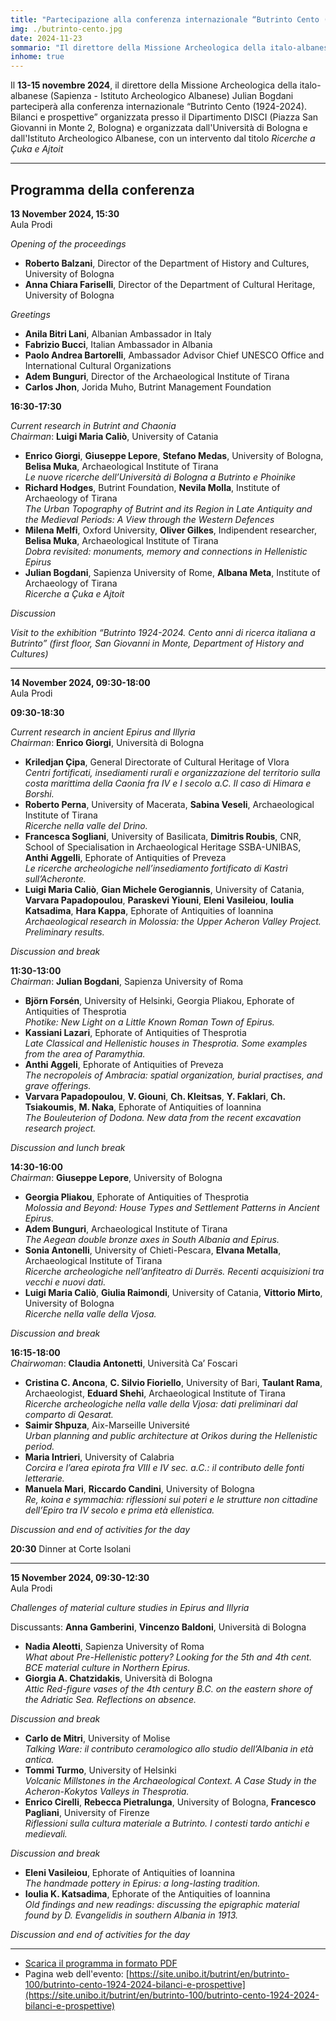 ```yaml
---
title: "Partecipazione alla conferenza internazionale “Butrinto Cento (1924-2024). Bilanci e prospettive”"
img: ./butrinto-cento.jpg
date: 2024-11-23
sommario: "Il direttore della Missione Archeologica della italo-albanese (Sapienza - Istituto Archeologico Albanese) Julian Bogdani parteciperà alla conferenza internazionale “Butrinto Cento (1924-2024). Bilanci e prospettive” organizzata dall'Università di Bologna e dall'Istituto Archeologico Albanese"
inhome: true
---
```



Il **13-15 novembre 2024**, il direttore della Missione Archeologica della italo-albanese (Sapienza - Istituto Archeologico Albanese) Julian Bogdani parteciperà alla conferenza internazionale “Butrinto Cento (1924-2024). Bilanci e prospettive” organizzata presso il Dipartimento DISCI (Piazza San Giovanni in Monte 2, Bologna) e organizzata dall'Università di Bologna e dall'Istituto Archeologico Albanese, con un intervento dal titolo _Ricerche a Çuka e Ajtoit_

---

## Programma della conferenza

**13 November 2024, 15:30**  
Aula Prodi

_Opening of the proceedings_  
- **Roberto Balzani**, Director of the Department of History and Cultures, University of Bologna
- **Anna Chiara Fariselli**, Director of the Department of Cultural Heritage, University of Bologna

_Greetings_  
- **Anila Bitri Lani**, Albanian Ambassador in Italy
- **Fabrizio Bucci**, Italian Ambassador in Albania
- **Paolo Andrea Bartorelli**, Ambassador Advisor Chief UNESCO Office and International Cultural Organizations
- **Adem Bunguri**, Director of the Archaeological Institute of Tirana
- **Carlos Jhon**, Jorida Muho, Butrint Management Foundation

**16:30-17:30**

_Current research in Butrint and Chaonia_  
_Chairman_: **Luigi Maria Caliò**, University of Catania

- **Enrico Giorgi**, **Giuseppe Lepore**, **Stefano Medas**, University of Bologna, **Belisa Muka**, Archaeological Institute of Tirana  
  _Le nuove ricerche dell’Università di Bologna a Butrinto e Phoinike_
- **Richard Hodges**, Butrint Foundation, **Nevila Molla**, Institute of Archaeology of Tirana  
  _The Urban Topography of Butrint and its Region in Late Antiquity and the Medieval Periods: A View through the Western Defences_
- **Milena Melfi**, Oxford University, **Oliver Gilkes**, Indipendent researcher, **Belisa Muka**, Archaeological Institute of Tirana  
  _Dobra revisited: monuments, memory and connections in Hellenistic Epirus_
- **Julian Bogdani**, Sapienza University of Rome, **Albana Meta**, Institute of Archaeology of Tirana  
  _Ricerche a Çuka e Ajtoit_

_Discussion_

_Visit to the exhibition “Butrinto 1924-2024. Cento anni di ricerca italiana a Butrinto” (first floor, San Giovanni in Monte, Department of History and Cultures)_

---

**14 November 2024, 09:30-18:00**  
Aula Prodi

**09:30-18:30**

_Current research in ancient Epirus and Illyria_  
_Chairman_: **Enrico Giorgi**, Università di Bologna

- **Kriledjan Çipa**, General Directorate of Cultural Heritage of Vlora  
  _Centri fortificati, insediamenti rurali e organizzazione del territorio sulla costa marittima della Caonia fra IV e I secolo a.C. Il caso di Himara e Borshi._
- **Roberto Perna**, University of Macerata, **Sabina Veseli**, Archaeological Institute of Tirana  
  _Ricerche nella valle del Drino._
- **Francesca Sogliani**, University of Basilicata, **Dimitris Roubis**, CNR, School of Specialisation in Archaeological Heritage SSBA-UNIBAS, **Anthi Aggelli**, Ephorate of Antiquities of Preveza  
  _Le ricerche archeologiche nell’insediamento fortificato di Kastrì sull’Acheronte._
- **Luigi Maria Caliò**, **Gian Michele Gerogiannis**, University of Catania, **Varvara Papadopoulou**, **Paraskevi Yiouni**, **Eleni Vasileiou**, **Ioulia Katsadima**, **Hara Kappa**, Ephorate of Antiquities of Ioannina  
  _Archaeological research in Molossia: the Upper Acheron Valley Project. Preliminary results._

_Discussion and break_

 
**11:30-13:00**  
_Chairman_: **Julian Bogdani**, Sapienza University of Roma

- **Björn Forsén**, University of Helsinki, Georgia Pliakou, Ephorate of Antiquities of Thesprotia  
  _Photike: New Light on a Little Known Roman Town of Epirus._
- **Kassiani Lazari**, Ephorate of Antiquities of Thesprotia  
  _Late Classical and Hellenistic houses in Thesprotia. Some examples from the area of Paramythia._
- **Anthi Aggeli**, Ephorate of Antiquities of Preveza  
  _The necropoleis of Ambracia: spatial organization, burial practises, and grave offerings._
- **Varvara Papadopoulou**, **V. Giouni**, **Ch. Kleitsas**, **Y. Faklari**, **Ch. Tsiakoumis**, **M. Naka**, Ephorate of Antiquities of Ioannina  
  _The Bouleuterion of Dodona. New data from the recent excavation research project._


_Discussion and lunch break_

**14:30-16:00**  
_Chairman_: **Giuseppe Lepore**, University of Bologna

- **Georgia Pliakou**, Ephorate of Antiquities of Thesprotia  
  _Molossia and Beyond: House Types and Settlement Patterns in Ancient Epirus._
- **Adem Bunguri**, Archaeological Institute of Tirana  
  _The Aegean double bronze axes in South Albania and Epirus._
- **Sonia Antonelli**, University of Chieti-Pescara, **Elvana Metalla**, Archaeological Institute of Tirana  
  _Ricerche archeologiche nell’anfiteatro di Durrës. Recenti acquisizioni tra vecchi e nuovi dati._
- **Luigi Maria Caliò**, **Giulia Raimondi**, University of Catania, **Vittorio Mirto**, University of Bologna  
  _Ricerche nella valle della Vjosa._ 

_Discussion and break_

**16:15-18:00**  
_Chairwoman_: **Claudia Antonetti**, Università Ca’ Foscari


- **Cristina C. Ancona**, **C. Silvio Fioriello**, University of Bari, **Taulant Rama**, Archaeologist, **Eduard Shehi**, Archaeological Institute of Tirana  
  _Ricerche archeologiche nella valle della Vjosa: dati preliminari dal comparto di Qesarat._
- **Saimir Shpuza**, Aix-Marseille Université  
  _Urban planning and public architecture at Orikos during the Hellenistic period._
- **Maria Intrieri**, University of Calabria  
  _Corcira e l’area epirota fra VIII e IV sec. a.C.: il contributo delle fonti letterarie._
- **Manuela Mari**, **Riccardo Candini**, University of Bologna  
  _Re, koina e symmachia: riflessioni sui poteri e le strutture non cittadine dell’Epiro tra IV secolo e prima età ellenistica._

_Discussion and end of activities for the day_

**20:30** Dinner at Corte Isolani

---

**15 November 2024, 09:30-12:30**  
Aula Prodi

_Challenges of material culture studies in Epirus and Illyria_


Discussants: **Anna Gamberini**, **Vincenzo Baldoni**, Università di Bologna

- **Nadia Aleotti**, Sapienza University of Roma  
  _What about Pre-Hellenistic pottery? Looking for the 5th and 4th cent. BCE material culture in Northern Epirus._
- **Giorgia A. Chatzidakis**, Università di Bologna  
  _Attic Red-figure vases of the 4th century B.C. on the eastern shore of the Adriatic Sea. Reflections on absence._

_Discussion and break_

- **Carlo de Mitri**, University of Molise  
  _Talking Ware: il contributo ceramologico allo studio dell’Albania in età antica._
- **Tommi Turmo**, University of Helsinki  
  _Volcanic Millstones in the Archaeological Context. A Case Study in the Acheron-Kokytos Valleys in Thesprotia._
- **Enrico Cirelli**, **Rebecca Pietralunga**, University of Bologna, **Francesco Pagliani**, University of Firenze  
  _Riflessioni sulla cultura materiale a Butrinto. I contesti tardo antichi e medievali._

_Discussion and break_

- **Eleni Vasileiou**, Ephorate of Antiquities of Ioannina  
  _The handmade pottery in Epirus: a long-lasting tradition._
- **Ioulia K. Katsadima**, Ephorate of the Antiquities of Ioannina  
  _Old findings and new readings: discussing the epigraphic material found by D. Evangelidis in southern Albania in 1913._

_Discussion and end of activities for the day_

---

- [Scarica il programma in formato PDF](./Butrinto-Cento-Programme.pdf)
- Pagina web dell'evento: [https://site.unibo.it/butrint/en/butrinto-100/butrinto-cento-1924-2024-bilanci-e-prospettive](https://site.unibo.it/butrint/en/butrinto-100/butrinto-cento-1924-2024-bilanci-e-prospettive)